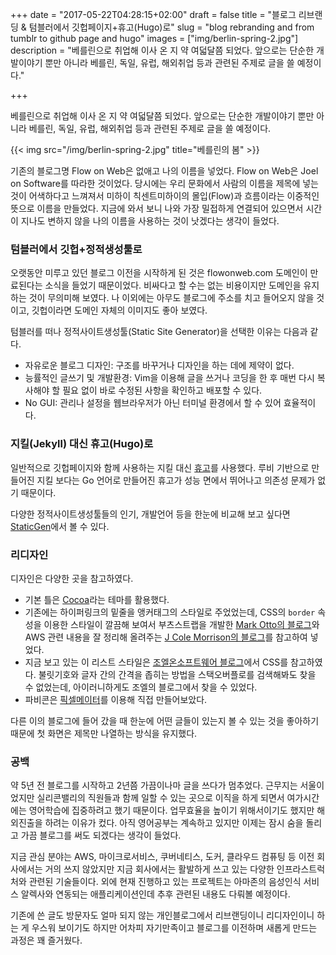 +++
date = "2017-05-22T04:28:15+02:00"
draft = false
title = "블로그 리브랜딩 & 텀블러에서 깃헙페이지+휴고(Hugo)로"
slug = "blog rebranding and from tumblr to github page and hugo"
images = ["img/berlin-spring-2.jpg"]
description = "베를린으로 취업해 이사 온 지 약 여덟달쯤 되었다. 앞으로는 단순한 개발이야기 뿐만 아니라 베를린, 독일, 유럽, 해외취업 등과 관련된 주제로 글을 쓸 예정이다."

+++

베를린으로 취업해 이사 온 지 약 여덟달쯤 되었다. 앞으로는 단순한 개발이야기 뿐만 아니라 베를린, 독일, 유럽, 해외취업 등과 관련된 주제로 글을 쓸 예정이다.

{{< img src="/img/berlin-spring-2.jpg" title="베를린의 봄" >}}

기존의 블로그명 Flow on Web은 없애고 나의 이름을 넣었다. Flow on Web은 Joel on Software를 따라한 것이었다. 당시에는 우리 문화에서 사람의 이름을 제목에 넣는 것이  어색하다고 느껴져서 미하이 칙센트미하이의 몰입(Flow)과 흐름이라는 이중적인 뜻으로 이름을 만들었다. 지금에 와서 보니 나와 가장 밀접하게 연결되어 있으면서 시간이 지나도 변하지 않을 나의 이름을 사용하는 것이 낫겠다는 생각이 들었다.

### 텀블러에서 깃헙+정적생성툴로

오랫동안 미루고 있던 블로그 이전을 시작하게 된 것은 flowonweb.com 도메인이 만료된다는 소식을 들었기 때문이었다. 비싸다고 할 수는 없는 비용이지만 도메인을 유지하는 것이 무의미해 보였다. 나 이외에는 아무도 블로그에 주소를 치고 들어오지 않을 것이고, 깃헙이라면 도메인 자체의 이미지도 좋아 보였다.

텀블러를 떠나 정적사이트생성툴(Static Site Generator)을 선택한 이유는 다음과 같다.

* 자유로운 블로그 디자인: 구조를 바꾸거나 디자인을 하는 데에 제약이 없다.
* 능률적인 글쓰기 및 개발환경: Vim을 이용해 글을 쓰거나 코딩을 한 후 매번 다시 복사해야 할 필요 없이 바로 수정된 사항을 확인하고 배포할 수 있다.
* No GUI: 관리나 설정을 웹브라우저가 아닌 터미널 환경에서 할 수 있어 효율적이다.

### 지킬(Jekyll) 대신 휴고(Hugo)로

일반적으로 깃헙페이지와 함께 사용하는 지킬 대신 [휴고](https://gohugo.io/)를 사용했다. 루비 기반으로 만들어진 지킬 보다는 Go 언어로 만들어진 휴고가 성능 면에서 뛰어나고 의존성 문제가 없기 때문이다.

다양한 정적사이트생성툴들의 인기, 개발언어 등을 한눈에 비교해 보고 싶다면 [StaticGen](https://www.staticgen.com/)에서 볼 수 있다.

### 리디자인

디자인은 다양한 곳을 참고하였다.

* 기본 틀은 [Cocoa](https://github.com/nishanths/cocoa-hugo-theme)라는 테마를 활용했다.
* 기존에는 하이퍼링크의 밑줄을 앵커태그의 스타일로 주었었는데, CSS의 `border` 속성을 이용한 스타일이 깔끔해 보여서 부츠스트랩을 개발한 [Mark Otto의 블로그](http://markdotto.com)와 AWS 관련 내용을 잘 정리해 올려주는 [J Cole Morrison의 블로그](http://start.jcolemorrison.com/)를 참고하여 넣었다.
* 지금 보고 있는 이 리스트 스타일은 [조엘온소프트웨어 블로그](https://www.joelonsoftware.com/)에서 CSS를 참고하였다. 불릿기호와 글자 간의 간격을 좁히는 방법을 스택오버플로를 검색해봐도 찾을 수 없었는데, 아이러니하게도 조엘의 블로그에서 찾을 수 있었다.
* 파비콘은 [픽셀메이터](http://www.pixelmator.com/mac)를 이용해 직접 만들어보았다.

다른 이의 블로그에 들어 갔을 때 한눈에 어떤 글들이 있는지 볼 수 있는 것을 좋아하기 때문에 첫 화면은 제목만 나열하는 방식을 유지했다.

### 공백

약 5년 전 블로그를 시작하고 2년쯤 가끔이나마 글을 쓰다가 멈추었다. 근무지는 서울이었지만 실리콘밸리의 직원들과 함께 일할 수 있는 곳으로 이직을 하게 되면서 여가시간에는 영어학습에 집중하려고 했기 때문이다. 업무효율을 높이기 위해서이기도 했지만 해외진출을 하려는 이유가 컸다. 아직 영어공부는 계속하고 있지만 이제는 잠시 숨을 돌리고 가끔 블로그를 써도 되겠다는 생각이 들었다.

지금 관심 분야는 AWS, 마이크로서비스, 쿠버네티스, 도커, 클라우드 컴퓨팅 등 이전 회사에서는 거의 쓰지 않았지만 지금 회사에서는 활발하게 쓰고 있는 다양한 인프라스트럭처와 관련된 기술들이다. 외에 현재 진행하고 있는 프로젝트는 아마존의 음성인식 서비스 알렉사와 연동되는 애플리케이션인데 추후 관련된 내용도 다뤄볼 예정이다.

기존에 쓴 글도 방문자도 얼마 되지 않는 개인블로그에서 리브랜딩이니 리디자인이니 하는 게 우스워 보이기도 하지만 어차피 자기만족이고 블로그를 이전하며 새롭게 만드는 과정은 꽤 즐거웠다.
